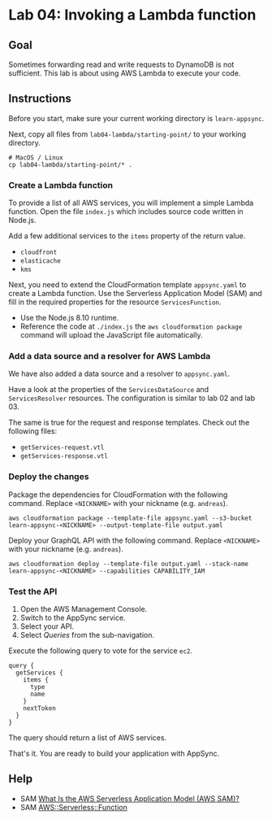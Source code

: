 # Lab 04: Invoking a Lambda function

## Goal

Sometimes forwarding read and write requests to DynamoDB is not sufficient. This lab is about using AWS Lambda to execute your code.

## Instructions

Before you start, make sure your current working directory is `learn-appsync`.

Next, copy all files from `lab04-lambda/starting-point/`  to your working directory.

```
# MacOS / Linux
cp lab04-lambda/starting-point/* .
```

### Create a Lambda function

To provide a list of all AWS services, you will implement a simple Lambda function. Open the file `index.js` which includes source code written in Node.js.

Add a few additional services to the `items` property of the return value.

* `cloudfront`
* `elasticache`
* `kms`

Next, you need to extend the CloudFormation template `appsync.yaml` to create a Lambda function. Use the Serverless Application Model (SAM) and fill in the required properties for the resource `ServicesFunction`.

* Use the Node.js 8.10 runtime.
* Reference the code at `./index.js` the `aws cloudformation package` command will upload the JavaScript file automatically.

### Add a data source and a resolver for AWS Lambda 

We have also added a data source and a resolver to `appsync.yaml`.

Have a look at the properties of the `ServicesDataSource` and `ServicesResolver` resources. The configuration is similar to lab 02 and lab 03.

The same is true for the request and response templates. Check out the following files:

* `getServices-request.vtl`
* `getServices-response.vtl`

### Deploy the changes

Package the dependencies for CloudFormation with the following command. Replace `<NICKNAME>` with your nickname (e.g. `andreas`).

```
aws cloudformation package --template-file appsync.yaml --s3-bucket learn-appsync-<NICKNAME> --output-template-file output.yaml
```

Deploy your GraphQL API with the following command. Replace `<NICKNAME>` with your nickname (e.g. `andreas`).

```
aws cloudformation deploy --template-file output.yaml --stack-name learn-appsync-<NICKNAME> --capabilities CAPABILITY_IAM
```

### Test the API

1. Open the AWS Management Console.
1. Switch to the AppSync service.
1. Select your API.
1. Select *Queries* from the sub-navigation.


Execute the following query to vote for the service `ec2`.

```
query {
  getServices {
    items {
      type
      name
    }
    nextToken
  }
}
```

The query should return a list of AWS services.

That's it. You are ready to build your application with AppSync.

## Help

* SAM [What Is the AWS Serverless Application Model (AWS SAM)?](https://docs.aws.amazon.com/serverless-application-model/latest/developerguide/what-is-sam.html)
* SAM [AWS::Serverless::Function](https://github.com/awslabs/serverless-application-model/blob/master/versions/2016-10-31.md#awsserverlessfunction)
